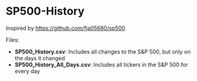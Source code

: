 # SP500-History

Inspired by https://github.com/fja05680/sp500

Files:
 - **SP500_History.csv**:           Includes all changes to the S&P 500, but only on the days it changed
 - **SP500_History_All_Days.csv**:  Includes all tickers in the S&P 500 for every day
